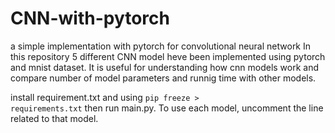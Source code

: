 # CNN-with-pytorch
a simple implementation with pytorch for convolutional neural network 
In this repository 5 different CNN model heve been implemented using pytorch and mnist dataset.
It is useful for understanding how cnn models work and compare number of model parameters and runnig time with other models.

install requirement.txt and using <code>pip freeze > requirements.txt</code> then run main.py. To use each model, uncomment the line related to that model.
